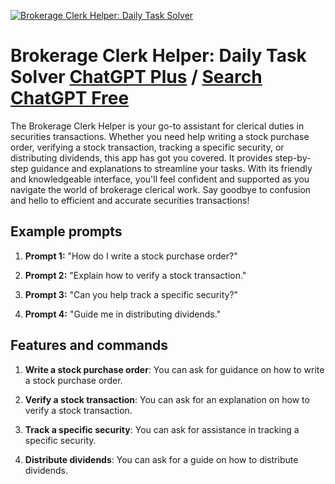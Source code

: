 
[![Brokerage Clerk Helper: Daily Task Solver](https://files.oaiusercontent.com/file-jYhOuJV0RXfad4ukJEzby6mq?se=2123-10-18T14%3A09%3A13Z&sp=r&sv=2021-08-06&sr=b&rscc=max-age%3D31536000%2C%20immutable&rscd=attachment%3B%20filename%3De013ac3c-9194-4140-ba2d-fba7233f7891.png&sig=UdeS14Z/gc4cjhT%2BrWx%2B9iDHZLhuk%2BzT501mPGBRuMA%3D)](https://chat.openai.com/g/g-LUgp1BS78-brokerage-clerk-helper-daily-task-solver)

# Brokerage Clerk Helper: Daily Task Solver [ChatGPT Plus](https://chat.openai.com/g/g-LUgp1BS78-brokerage-clerk-helper-daily-task-solver) / [Search ChatGPT Free](https://gptcall.net/index.html#/?search=Brokerage%20Clerk%20Helper%3A%20Daily%20Task%20Solver)

The Brokerage Clerk Helper is your go-to assistant for clerical duties in securities transactions. Whether you need help writing a stock purchase order, verifying a stock transaction, tracking a specific security, or distributing dividends, this app has got you covered. It provides step-by-step guidance and explanations to streamline your tasks. With its friendly and knowledgeable interface, you'll feel confident and supported as you navigate the world of brokerage clerical work. Say goodbye to confusion and hello to efficient and accurate securities transactions!

## Example prompts

1. **Prompt 1:** "How do I write a stock purchase order?"

2. **Prompt 2:** "Explain how to verify a stock transaction."

3. **Prompt 3:** "Can you help track a specific security?"

4. **Prompt 4:** "Guide me in distributing dividends."

## Features and commands

1. **Write a stock purchase order**: You can ask for guidance on how to write a stock purchase order.

2. **Verify a stock transaction**: You can ask for an explanation on how to verify a stock transaction.

3. **Track a specific security**: You can ask for assistance in tracking a specific security.

4. **Distribute dividends**: You can ask for a guide on how to distribute dividends.


